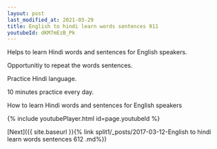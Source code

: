 ```yaml
---
layout: post
last_modified_at: 2021-03-29
title: English to hindi learn words sentences 911 
youtubeId: dKM7mEzB_Pk
---
```

 
 
Helps to learn Hindi words and sentences for English speakers.

Opportunitiy to repeat the words sentences. 

Practice Hindi language. 
 
10 minutes practice every day. 
 
How to learn Hindi words and sentences for English speakers 
 
{% include youtubePlayer.html id=page.youtubeId %}
 
 
[Next]({{ site.baseurl }}{% link  split1/_posts/2017-03-12-English to hindi learn words sentences 612 .md%})
 
